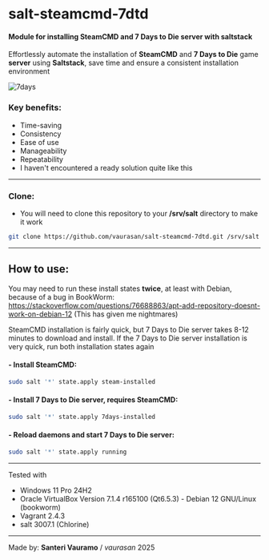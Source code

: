 # salt-steamcmd-7dtd

#### Module for installing SteamCMD and 7 Days to Die server with saltstack

Effortlessly automate the installation of **SteamCMD** and **7 Days to Die** game **server** using **Saltstack**, save time and ensure a consistent installation environment

![7days](.gitignore/7days.png)

### Key benefits:
- Time-saving
- Consistency
- Ease of use
- Manageability
- Repeatability
- I haven't encountered a ready solution quite like this

---

### Clone:
- You will need to clone this repository to your **/srv/salt** directory to make it work
```bash
git clone https://github.com/vaurasan/salt-steamcmd-7dtd.git /srv/salt
```

---

## How to use:

You may need to run these install states **twice**, at least with Debian, because of a bug in BookWorm: https://stackoverflow.com/questions/76688863/apt-add-repository-doesnt-work-on-debian-12 (This has given me nightmares)

SteamCMD installation is fairly quick, but 7 Days to Die server takes 8-12 minutes to download and install. If the 7 Days to Die server installation is very quick, run both installation states again

#### - Install SteamCMD:
```bash
sudo salt '*' state.apply steam-installed
```
#### - Install 7 Days to Die server, requires SteamCMD:
```bash
sudo salt '*' state.apply 7days-installed
```
#### - Reload daemons and start 7 Days to Die server:
```bash
sudo salt '*' state.apply running
```

---

Tested with
- Windows 11 Pro 24H2
- Oracle VirtualBox Version 7.1.4 r165100 (Qt6.5.3) - Debian 12 GNU/Linux (bookworm)
- Vagrant 2.4.3
- salt 3007.1 (Chlorine)

---

Made by: **Santeri Vauramo** / <em>vaurasan</em> 2025
